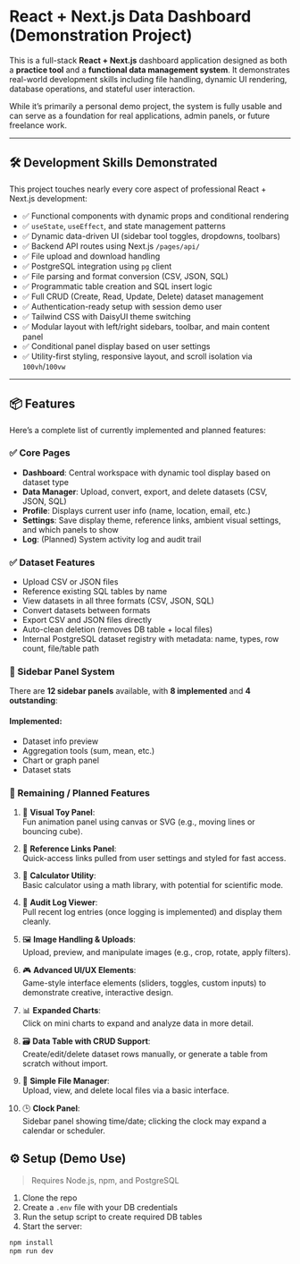 # React + Next.js Data Dashboard (Demonstration Project)

This is a full-stack **React + Next.js** dashboard application designed as both a **practice tool** and a **functional data management system**. It demonstrates real-world development skills including file handling, dynamic UI rendering, database operations, and stateful user interaction.

While it’s primarily a personal demo project, the system is fully usable and can serve as a foundation for real applications, admin panels, or future freelance work.

---

## 🛠️ Development Skills Demonstrated

This project touches nearly every core aspect of professional React + Next.js development:

- ✅ Functional components with dynamic props and conditional rendering
- ✅ `useState`, `useEffect`, and state management patterns
- ✅ Dynamic data-driven UI (sidebar tool toggles, dropdowns, toolbars)
- ✅ Backend API routes using Next.js `/pages/api/`
- ✅ File upload and download handling
- ✅ PostgreSQL integration using `pg` client
- ✅ File parsing and format conversion (CSV, JSON, SQL)
- ✅ Programmatic table creation and SQL insert logic
- ✅ Full CRUD (Create, Read, Update, Delete) dataset management
- ✅ Authentication-ready setup with session demo user
- ✅ Tailwind CSS with DaisyUI theme switching
- ✅ Modular layout with left/right sidebars, toolbar, and main content panel
- ✅ Conditional panel display based on user settings
- ✅ Utility-first styling, responsive layout, and scroll isolation via `100vh`/`100vw`

---

## 📦 Features

Here’s a complete list of currently implemented and planned features:

### ✅ Core Pages

- **Dashboard**: Central workspace with dynamic tool display based on dataset type
- **Data Manager**: Upload, convert, export, and delete datasets (CSV, JSON, SQL)
- **Profile**: Displays current user info (name, location, email, etc.)
- **Settings**: Save display theme, reference links, ambient visual settings, and which panels to show
- **Log**: (Planned) System activity log and audit trail

### ✅ Dataset Features

- Upload CSV or JSON files
- Reference existing SQL tables by name
- View datasets in all three formats (CSV, JSON, SQL)
- Convert datasets between formats
- Export CSV and JSON files directly
- Auto-clean deletion (removes DB table + local files)
- Internal PostgreSQL dataset registry with metadata: name, types, row count, file/table path

### 🧩 Sidebar Panel System

There are **12 sidebar panels** available, with **8 implemented** and **4 outstanding**:

#### Implemented:
- Dataset info preview
- Aggregation tools (sum, mean, etc.)
- Chart or graph panel
- Dataset stats

### 🔧 Remaining / Planned Features

1. 🎨 **Visual Toy Panel**:  
   Fun animation panel using canvas or SVG (e.g., moving lines or bouncing cube).

2. 🔗 **Reference Links Panel**:  
   Quick-access links pulled from user settings and styled for fast access.

3. 🧮 **Calculator Utility**:  
   Basic calculator using a math library, with potential for scientific mode.

4. 📜 **Audit Log Viewer**:  
   Pull recent log entries (once logging is implemented) and display them cleanly.

5. 🖼 **Image Handling & Uploads**:  
   Upload, preview, and manipulate images (e.g., crop, rotate, apply filters).

6. 🎮 **Advanced UI/UX Elements**:  
   Game-style interface elements (sliders, toggles, custom inputs) to demonstrate creative, interactive design.

7. 📊 **Expanded Charts**:  
   Click on mini charts to expand and analyze data in more detail.

8. 🗃 **Data Table with CRUD Support**:  
   Create/edit/delete dataset rows manually, or generate a table from scratch without import.

9. 📂 **Simple File Manager**:  
  Upload, view, and delete local files via a basic interface.

10. 🕒 **Clock Panel**:  
  Sidebar panel showing time/date; clicking the clock may expand a calendar or scheduler.


## ⚙️ Setup (Demo Use)

> Requires Node.js, npm, and PostgreSQL

1. Clone the repo
2. Create a `.env` file with your DB credentials
3. Run the setup script to create required DB tables
4. Start the server:

```bash
npm install
npm run dev

